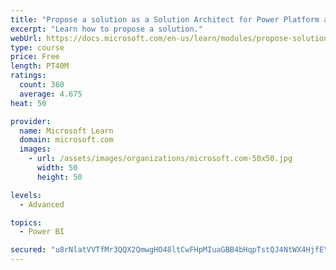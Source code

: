 ```yaml
---
title: "Propose a solution as a Solution Architect for Power Platform and Dynamics 365"
excerpt: "Learn how to propose a solution."
webUrl: https://docs.microsoft.com/en-us/learn/modules/propose-solution/
type: course
price: Free
length: PT40M
ratings:
  count: 360
  average: 4.675
heat: 50

provider:
  name: Microsoft Learn
  domain: microsoft.com
  images:
    - url: /assets/images/organizations/microsoft.com-50x50.jpg
      width: 50
      height: 50

levels:
  - Advanced

topics:
  - Power BI

secured: "u8rNlatVVTfMr3QQX2QmwgHO48ltCwFHpMIuaGBB4bHqpTstQJ4NtWX4HjfEYYR1sA1RlLbx11a1StAnQzc4hHKLvHjDIq6/l+q/hvmQHC2D3rclHz9xkmbXMtC9WL19wnEReTS90IGSUy3S5f63a9OG9hUuJMnvbDd4TTdLhdt0ZW2mfWCLOAz7dkrVz8XxjrcdgRhn0W1OeJ3urIw8gNN443wkvI4lKT9dtHbOBrZ0ZvsoTmnsiWXGe9EgsxfjJcUMWCpW12bdr3kHhiAi38Hnu3s9uDJGyt8PyYqx0vMH6hNZE23tXM/+Tn1iC2ndTXwcrMvfp/82OWkW6mD1JrB+4XpW026w6/myGy6Nf0QUKKSxsQcbh5lcXscyKmbJv6WKP8NFrlTSTJFGYdohpnGF1+9A5C1sRMrOYvEX2Gw=;8FekW1FnfW1sJi+lLo54bA=="
---
```


